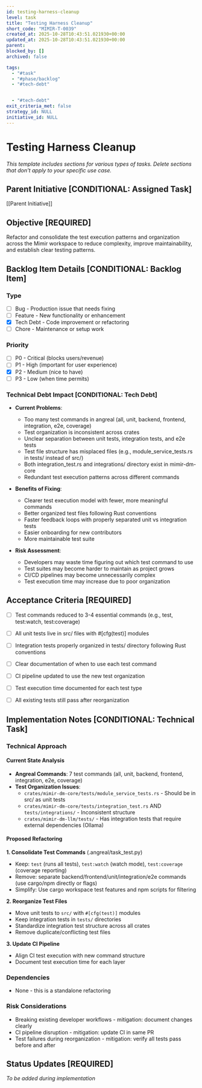 ```yaml
---
id: testing-harness-cleanup
level: task
title: "Testing Harness Cleanup"
short_code: "MIMIR-T-0039"
created_at: 2025-10-28T10:43:51.021930+00:00
updated_at: 2025-10-28T10:43:51.021930+00:00
parent: 
blocked_by: []
archived: false

tags:
  - "#task"
  - "#phase/backlog"
  - "#tech-debt"


  - "#tech-debt"
exit_criteria_met: false
strategy_id: NULL
initiative_id: NULL
---
```


# Testing Harness Cleanup

*This template includes sections for various types of tasks. Delete sections that don't apply to your specific use case.*

## Parent Initiative **[CONDITIONAL: Assigned Task]**

[[Parent Initiative]]

## Objective **[REQUIRED]**

Refactor and consolidate the test execution patterns and organization across the Mimir workspace to reduce complexity, improve maintainability, and establish clear testing patterns.

## Backlog Item Details **[CONDITIONAL: Backlog Item]**

### Type
- [ ] Bug - Production issue that needs fixing
- [ ] Feature - New functionality or enhancement  
- [x] Tech Debt - Code improvement or refactoring
- [ ] Chore - Maintenance or setup work

### Priority
- [ ] P0 - Critical (blocks users/revenue)
- [ ] P1 - High (important for user experience)
- [x] P2 - Medium (nice to have)
- [ ] P3 - Low (when time permits)

### Technical Debt Impact **[CONDITIONAL: Tech Debt]**
- **Current Problems**: 
  - Too many test commands in angreal (all, unit, backend, frontend, integration, e2e, coverage)
  - Test organization is inconsistent across crates
  - Unclear separation between unit tests, integration tests, and e2e tests
  - Test file structure has misplaced files (e.g., module_service_tests.rs in tests/ instead of src/)
  - Both integration_test.rs and integrations/ directory exist in mimir-dm-core
  - Redundant test execution patterns across different commands

- **Benefits of Fixing**: 
  - Clearer test execution model with fewer, more meaningful commands
  - Better organized test files following Rust conventions
  - Faster feedback loops with properly separated unit vs integration tests
  - Easier onboarding for new contributors
  - More maintainable test suite

- **Risk Assessment**: 
  - Developers may waste time figuring out which test command to use
  - Test suites may become harder to maintain as project grows
  - CI/CD pipelines may become unnecessarily complex
  - Test execution time may increase due to poor organization

## Acceptance Criteria **[REQUIRED]**

- [ ] Test commands reduced to 3-4 essential commands (e.g., test, test:watch, test:coverage)
- [ ] All unit tests live in src/ files with #[cfg(test)] modules
- [ ] Integration tests properly organized in tests/ directory following Rust conventions
- [ ] Clear documentation of when to use each test command
- [ ] CI pipeline updated to use the new test organization
- [ ] Test execution time documented for each test type
- [ ] All existing tests still pass after reorganization



## Implementation Notes **[CONDITIONAL: Technical Task]**

### Technical Approach

#### Current State Analysis
- **Angreal Commands**: 7 test commands (all, unit, backend, frontend, integration, e2e, coverage)
- **Test Organization Issues**:
  - `crates/mimir-dm-core/tests/module_service_tests.rs` - Should be in src/ as unit tests
  - `crates/mimir-dm-core/tests/integration_test.rs` AND `tests/integrations/` - Inconsistent structure
  - `crates/mimir-dm-llm/tests/` - Has integration tests that require external dependencies (Ollama)

#### Proposed Refactoring

**1. Consolidate Test Commands** (.angreal/task_test.py)
- Keep: `test` (runs all tests), `test:watch` (watch mode), `test:coverage` (coverage reporting)
- Remove: separate backend/frontend/unit/integration/e2e commands (use cargo/npm directly or flags)
- Simplify: Use cargo workspace test features and npm scripts for filtering

**2. Reorganize Test Files**
- Move unit tests to `src/` with `#[cfg(test)]` modules
- Keep integration tests in `tests/` directories
- Standardize integration test structure across all crates
- Remove duplicate/conflicting test files

**3. Update CI Pipeline**
- Align CI test execution with new command structure
- Document test execution time for each layer

### Dependencies
- None - this is a standalone refactoring

### Risk Considerations
- Breaking existing developer workflows - mitigation: document changes clearly
- CI pipeline disruption - mitigation: update CI in same PR
- Test failures during reorganization - mitigation: verify all tests pass before and after

## Status Updates **[REQUIRED]**

*To be added during implementation*